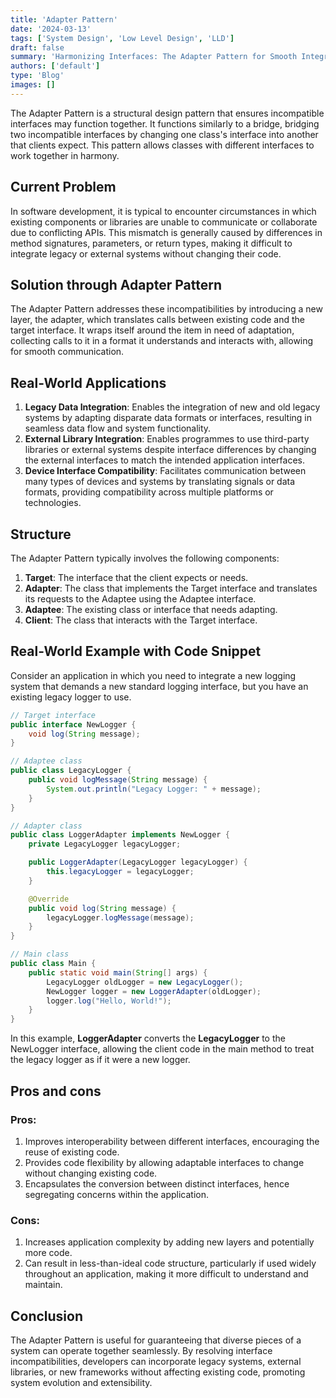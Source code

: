 ```yaml
---
title: 'Adapter Pattern'
date: '2024-03-13'
tags: ['System Design', 'Low Level Design', 'LLD']
draft: false
summary: 'Harmonizing Interfaces: The Adapter Pattern for Smooth Integration and Improved Interoperability.'
authors: ['default']
type: 'Blog'
images: []
---
```


The Adapter Pattern is a structural design pattern that ensures incompatible interfaces may function together. It functions similarly to a bridge, bridging two incompatible interfaces by changing one class's interface into another that clients expect. This pattern allows classes with different interfaces to work together in harmony.

## Current Problem

In software development, it is typical to encounter circumstances in which existing components or libraries are unable to communicate or collaborate due to conflicting APIs. This mismatch is generally caused by differences in method signatures, parameters, or return types, making it difficult to integrate legacy or external systems without changing their code.

## Solution through Adapter Pattern

The Adapter Pattern addresses these incompatibilities by introducing a new layer, the adapter, which translates calls between existing code and the target interface. It wraps itself around the item in need of adaptation, collecting calls to it in a format it understands and interacts with, allowing for smooth communication.

## Real-World Applications

1. **Legacy Data Integration**: Enables the integration of new and old legacy systems by adapting disparate data formats or interfaces, resulting in seamless data flow and system functionality.
2. **External Library Integration**: Enables programmes to use third-party libraries or external systems despite interface differences by changing the external interfaces to match the intended application interfaces.
3. **Device Interface Compatibility**: Facilitates communication between many types of devices and systems by translating signals or data formats, providing compatibility across multiple platforms or technologies.

## Structure

The Adapter Pattern typically involves the following components:

1. **Target**: The interface that the client expects or needs.
2. **Adapter**: The class that implements the Target interface and translates its requests to the Adaptee using the Adaptee interface.
3. **Adaptee**: The existing class or interface that needs adapting.
4. **Client**: The class that interacts with the Target interface.

## Real-World Example with Code Snippet

Consider an application in which you need to integrate a new logging system that demands a new standard logging interface, but you have an existing legacy logger to use.

```Java
// Target interface
public interface NewLogger {
    void log(String message);
}

// Adaptee class
public class LegacyLogger {
    public void logMessage(String message) {
        System.out.println("Legacy Logger: " + message);
    }
}

// Adapter class
public class LoggerAdapter implements NewLogger {
    private LegacyLogger legacyLogger;

    public LoggerAdapter(LegacyLogger legacyLogger) {
        this.legacyLogger = legacyLogger;
    }

    @Override
    public void log(String message) {
        legacyLogger.logMessage(message);
    }
}
```

```Java
// Main class
public class Main {
    public static void main(String[] args) {
        LegacyLogger oldLogger = new LegacyLogger();
        NewLogger logger = new LoggerAdapter(oldLogger);
        logger.log("Hello, World!");
    }
}
```

In this example, **LoggerAdapter** converts the **LegacyLogger** to the NewLogger interface, allowing the client code in the main method to treat the legacy logger as if it were a new logger.

## Pros and cons

### Pros:

1. Improves interoperability between different interfaces, encouraging the reuse of existing code.
2. Provides code flexibility by allowing adaptable interfaces to change without changing existing code.
3. Encapsulates the conversion between distinct interfaces, hence segregating concerns within the application.

### Cons:

1. Increases application complexity by adding new layers and potentially more code.
2. Can result in less-than-ideal code structure, particularly if used widely throughout an application, making it more difficult to understand and maintain.

## Conclusion

The Adapter Pattern is useful for guaranteeing that diverse pieces of a system can operate together seamlessly. By resolving interface incompatibilities, developers can incorporate legacy systems, external libraries, or new frameworks without affecting existing code, promoting system evolution and extensibility.
